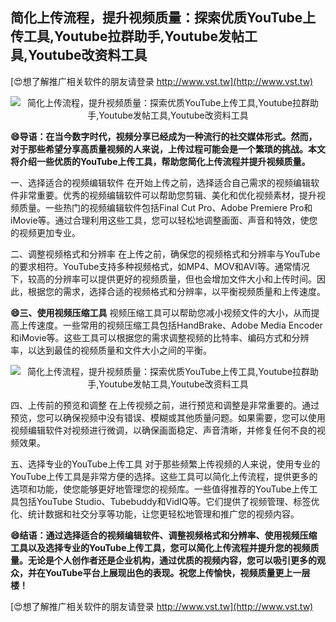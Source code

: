 ## **简化上传流程，提升视频质量：探索优质YouTube上传工具,Youtube拉群助手,Youtube发帖工具,Youtube改资料工具**

[😍想了解推广相关软件的朋友请登录 http://www.vst.tw](http://www.vst.tw)

 <center><img src="https://vst.tw/MP4/tuiguang/png/4.png" alt="简化上传流程，提升视频质量：探索优质YouTube上传工具,Youtube拉群助手,Youtube发帖工具,Youtube改资料工具"></center>

**😄导语：在当今数字时代，视频分享已经成为一种流行的社交媒体形式。然而，对于那些希望分享高质量视频的人来说，上传过程可能会是一个繁琐的挑战。本文将介绍一些优质的YouTube上传工具，帮助您简化上传流程并提升视频质量。**

一、选择适合的视频编辑软件
在开始上传之前，选择适合自己需求的视频编辑软件非常重要。优秀的视频编辑软件可以帮助您剪辑、美化和优化视频素材，提升视频质量。一些热门的视频编辑软件包括Final Cut Pro、Adobe Premiere Pro和iMovie等。通过合理利用这些工具，您可以轻松地调整画面、声音和特效，使您的视频更加专业。

二、调整视频格式和分辨率
在上传之前，确保您的视频格式和分辨率与YouTube的要求相符。YouTube支持多种视频格式，如MP4、MOV和AVI等。通常情况下，较高的分辨率可以提供更好的视频质量，但也会增加文件大小和上传时间。因此，根据您的需求，选择合适的视频格式和分辨率，以平衡视频质量和上传速度。

**😄三、使用视频压缩工具**
视频压缩工具可以帮助您减小视频文件的大小，从而提高上传速度。一些常用的视频压缩工具包括HandBrake、Adobe Media Encoder和iMovie等。这些工具可以根据您的需求调整视频的比特率、编码方式和分辨率，以达到最佳的视频质量和文件大小之间的平衡。

 <center><img src="https://vst.tw/MP4/tuiguang/png/7.png" alt="简化上传流程，提升视频质量：探索优质YouTube上传工具,Youtube拉群助手,Youtube发帖工具,Youtube改资料工具"></center>

四、上传前的预览和调整
在上传视频之前，进行预览和调整是非常重要的。通过预览，您可以确保视频中没有错误、模糊或其他质量问题。如果需要，您可以使用视频编辑软件对视频进行微调，以确保画面稳定、声音清晰，并修复任何不良的视频效果。

五、选择专业的YouTube上传工具
对于那些频繁上传视频的人来说，使用专业的YouTube上传工具是非常方便的选择。这些工具可以简化上传流程，提供更多的选项和功能，使您能够更好地管理您的视频库。一些值得推荐的YouTube上传工具包括YouTube Studio、Tubebuddy和VidIQ等。它们提供了视频管理、标签优化、统计数据和社交分享等功能，让您更轻松地管理和推广您的视频内容。

**😄结语：通过选择适合的视频编辑软件、调整视频格式和分辨率、使用视频压缩工具以及选择专业的YouTube上传工具，您可以简化上传流程并提升您的视频质量。无论是个人创作者还是企业机构，通过优质的视频内容，您可以吸引更多的观众，并在YouTube平台上展现出色的表现。祝您上传愉快，视频质量更上一层楼！**

[😍想了解推广相关软件的朋友请登录 http://www.vst.tw](http://www.vst.tw)



